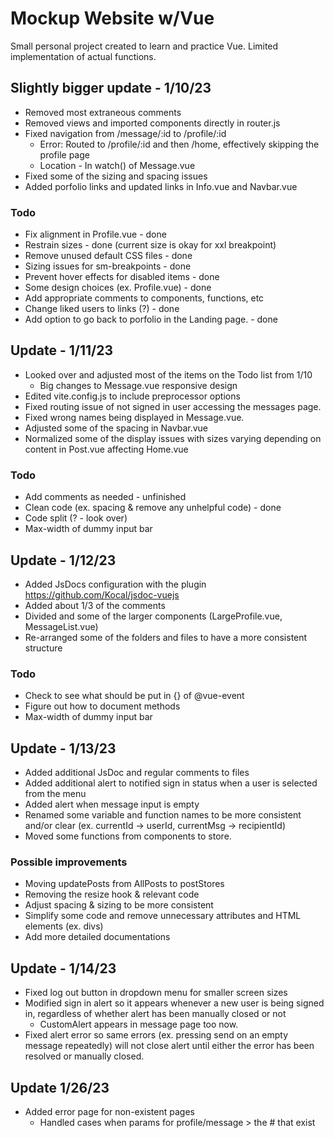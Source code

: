 # Mockup Website w/Vue

Small personal project created to learn and practice Vue. Limited implementation of actual functions. 

## Slightly bigger update - 1/10/23 
- Removed most extraneous comments 
- Removed views and imported components directly in router.js
- Fixed navigation from /message/:id to /profile/:id 
  - Error: Routed to /profile/:id and then /home, effectively skipping the profile page
  - Location - In watch() of Message.vue
- Fixed some of the sizing and spacing issues 
- Added porfolio links and updated links in Info.vue and Navbar.vue

### Todo
- Fix alignment in Profile.vue - done
- Restrain sizes - done (current size is okay for xxl breakpoint)
- Remove unused default CSS files - done
- Sizing issues for sm-breakpoints - done 
- Prevent hover effects for disabled items - done
- Some design choices (ex. Profile.vue) - done
- Add appropriate comments to components, functions, etc
- Change liked users to links (?) - done
- Add option to go back to porfolio in the Landing page. - done 

## Update - 1/11/23
- Looked over and adjusted most of the items on the Todo list from 1/10
  - Big changes to Message.vue responsive design 
- Edited vite.config.js to include preprocessor options
- Fixed routing issue of not signed in user accessing the messages page. 
- Fixed wrong names being displayed in Message.vue.
- Adjusted some of the spacing in Navbar.vue
- Normalized some of the display issues with sizes varying depending on content in Post.vue affecting Home.vue

### Todo 
- Add comments as needed - unfinished
- Clean code (ex. spacing & remove any unhelpful code) - done
- Code split (? - look over)
- Max-width of dummy input bar 

## Update - 1/12/23 
- Added JsDocs configuration with the plugin https://github.com/Kocal/jsdoc-vuejs 
- Added about 1/3 of the comments 
- Divided and some of the larger components (LargeProfile.vue, MessageList.vue)
- Re-arranged some of the folders and files to have a more consistent structure 

### Todo 
- Check to see what should be put in {} of @vue-event 
- Figure out how to document methods 
- Max-width of dummy input bar 


## Update - 1/13/23 
- Added additional JsDoc and regular comments to files 
- Added additional alert to notified sign in status when a user is selected from the menu 
- Added alert when message input is empty 
- Renamed some variable and function names to be more consistent and/or clear (ex. currentId -> userId, currentMsg -> recipientId)
- Moved some functions from components to store.

### Possible improvements
- Moving updatePosts from AllPosts to postStores
- Removing the resize hook & relevant code
- Adjust spacing & sizing to be more consistent 
- Simplify some code and remove unnecessary attributes and HTML elements (ex. divs)
- Add more detailed documentations


## Update - 1/14/23
- Fixed log out button in dropdown menu for smaller screen sizes
- Modified sign in alert so it appears whenever a new user is being signed in, regardless of whether alert has been manually closed or not 
  - CustomAlert appears in message page too now.
- Fixed alert error so same errors (ex. pressing send on an empty message repeatedly) will not close alert until either the error has been resolved or manually closed. 


## Update 1/26/23 
- Added error page for non-existent pages 
  - Handled cases when params for profile/message > the # that exist